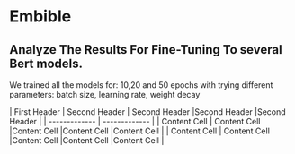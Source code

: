 # Embible

## Analyze The Results For Fine-Tuning To several Bert models.

We trained all the models for: 10,20 and 50 epochs with trying different parameters: batch size, learning rate, weight decay

<!-- TABLE_GENERATE_START -->

| First Header  | Second Header | Second Header |Second Header |Second Header |
| ------------- | ------------- |
| Content Cell  | Content Cell  |Content Cell  |Content Cell  |Content Cell  |
| Content Cell  | Content Cell  |Content Cell  |Content Cell  |Content Cell  |


<!-- TABLE_GENERATE_END -->

